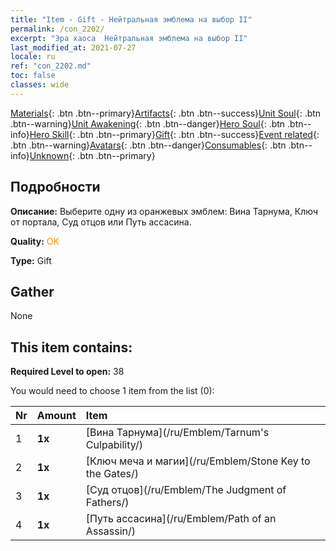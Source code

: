 ```yaml
---
title: "Item - Gift - Нейтральная эмблема на выбор II"
permalink: /con_2202/
excerpt: "Эра хаоса  Нейтральная эмблема на выбор II"
last_modified_at: 2021-07-27
locale: ru
ref: "con_2202.md"
toc: false
classes: wide
---
```

 [Materials](/ItemsRU/){: .btn .btn--primary}[Artifacts](/ItemsRU/Artifacts/){: .btn .btn--success}[Unit Soul](/ItemsRU/UnitSoul/){: .btn .btn--warning}[Unit Awakening](/ItemsRU/UnitAwakening/){: .btn .btn--danger}[Hero Soul](/ItemsRU/HeroSoul/){: .btn .btn--info}[Hero Skill](/ItemsRU/HeroSkill/){: .btn .btn--primary}[Gift](/ItemsRU/Gift/){: .btn .btn--success}[Event related](/ItemsRU/Events/){: .btn .btn--warning}[Avatars](/ItemsRU/Avatars/){: .btn .btn--danger}[Consumables](/ItemsRU/Consumables/){: .btn .btn--info}[Unknown](/ItemsRU/Unknown/){: .btn .btn--primary}

## Подробности
 **Описание:** Выберите одну из оранжевых эмблем: Вина Тарнума, Ключ от портала, Суд отцов или Путь ассасина.

 **Quality:** <span style="color: #FF8C00">OK</span>

 **Type:** Gift

## Gather

  None

## This item contains:

 **Required Level to open:** 38

 You would need to choose 1 item from the list (0):

  | Nr | Amount |     Item    |
  |:---|:-------|:------------|
  | 1 |  **1x** | [Вина Тарнума](/ru/Emblem/Tarnum's Culpability/) |  | 
  | 2 |  **1x** | [Ключ меча и магии](/ru/Emblem/Stone Key to the Gates/) |  | 
  | 3 |  **1x** | [Суд отцов](/ru/Emblem/The Judgment of Fathers/) |  | 
  | 4 |  **1x** | [Путь ассасина](/ru/Emblem/Path of an Assassin/) |  | 
